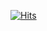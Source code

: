 [![Hits](https://hits.seeyoufarm.com/api/count/incr/badge.svg?url=https%3A%2F%2Fgithub.com%2Fliiililiil&count_bg=%2379C83D&title_bg=%23555555&icon=github.svg&icon_color=%23E7E7E7&title=Views&edge_flat=false)](https://hits.seeyoufarm.com)
